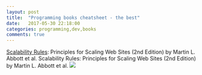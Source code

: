 ```yaml
---
layout: post
title:  "Programming books cheatsheet - the best"
date:   2017-05-30 22:18:00
categories: programming,dev,books
comments: true
--- 
```


[Scalability Rules](http://a.co/80Y7wHJ): Principles for Scaling Web Sites (2nd Edition) by Martin L. Abbott et al. Scalability Rules: Principles for Scaling Web Sites (2nd Edition) 
by Martin L. Abbott et al. 
<a href="http://a.co/80Y7wHJ" target="_blank"><img src="https://images-na.ssl-images-amazon.com/images/I/51tCoqsTCwL._SX381_BO1,204,203,200_.jpg"/></a>